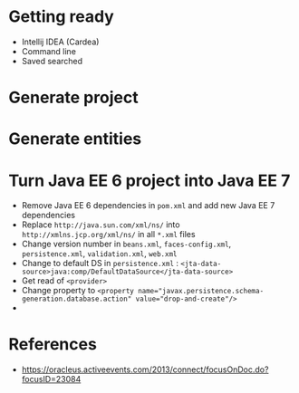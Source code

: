 # Getting ready

* Intellij IDEA (Cardea)
* Command line
* Saved searched

# Generate project

# Generate entities

# Turn Java EE 6 project into Java EE 7

* Remove Java EE 6 dependencies in `pom.xml` and add new Java EE 7 dependencies
* Replace `http://java.sun.com/xml/ns/` into `http://xmlns.jcp.org/xml/ns/` in all `*.xml` files
* Change version number in `beans.xml`, `faces-config.xml`, `persistence.xml`, `validation.xml`, `web.xml`
* Change to default DS in `persistence.xml` : `<jta-data-source>java:comp/DefaultDataSource</jta-data-source>`
* Get read of `<provider>`
* Change property to `<property name="javax.persistence.schema-generation.database.action" value="drop-and-create"/>`
* 

# References

* https://oracleus.activeevents.com/2013/connect/focusOnDoc.do?focusID=23084